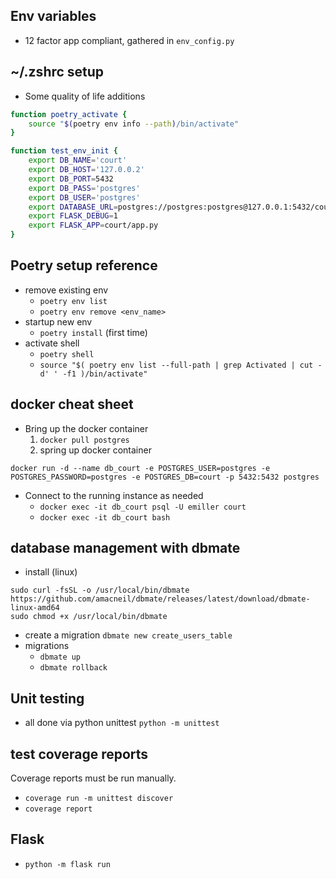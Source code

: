 ## Env variables

- 12 factor app compliant, gathered in `env_config.py`


## ~/.zshrc setup

- Some quality of life additions
```bash
function poetry_activate {
    source "$(poetry env info --path)/bin/activate"
}

function test_env_init {
    export DB_NAME='court'
    export DB_HOST='127.0.0.2'
    export DB_PORT=5432
    export DB_PASS='postgres'
    export DB_USER='postgres'
    export DATABASE_URL=postgres://postgres:postgres@127.0.0.1:5432/court?sslmode=disable
    export FLASK_DEBUG=1
    export FLASK_APP=court/app.py
}
```


## Poetry setup reference

- remove existing env
    - `poetry env list`
    - `poetry env remove <env_name>`
- startup new env
    - `poetry install` (first time)
- activate shell
    - `poetry shell`
    - `source "$( poetry env list --full-path | grep Activated | cut -d' ' -f1 )/bin/activate"`


## docker cheat sheet

- Bring up the docker container
    1. `docker pull postgres`
    2. spring up docker container

```
docker run -d --name db_court -e POSTGRES_USER=postgres -e POSTGRES_PASSWORD=postgres -e POSTGRES_DB=court -p 5432:5432 postgres
```

- Connect to the running instance as needed
    - `docker exec -it db_court psql -U emiller court`
    - `docker exec -it db_court bash`


## database management with dbmate

- install (linux)
```
sudo curl -fsSL -o /usr/local/bin/dbmate https://github.com/amacneil/dbmate/releases/latest/download/dbmate-linux-amd64
sudo chmod +x /usr/local/bin/dbmate
```
- create a migration `dbmate new create_users_table`
- migrations
    - `dbmate up`
    - `dbmate rollback`


## Unit testing

- all done via python unittest `python -m unittest`


## test coverage reports
Coverage reports must be run manually.

- `coverage run -m unittest discover`
- `coverage report`


## Flask

- `python -m flask run`
